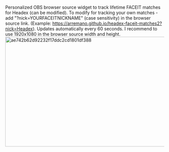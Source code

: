 Personalized OBS browser source widget to track lifetime FACEIT matches for Headex (can be modified).
To modify for tracking your own matches - add "?nick=YOURFACEITNICKNAME" (case sensitivity) in the browser source link. (Example: https://arremano.github.io/headex-faceit-matches2?nick=Headex).
Updates automatically every 60 seconds.
I recommend to use 1920x1080 in the browser source width and height.
<img width="626" height="348" alt="ae742b62d92232f17ddc2cd1801df388" src="https://github.com/user-attachments/assets/bc5c6134-cf14-4814-badf-2ee04ce6d6a6" />
